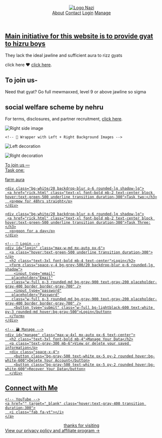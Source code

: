 <!-- index.html -->
<!DOCTYPE html>
<html lang="en">
<head>
  <meta charset="UTF-8">
  <title>Hero with Background Image</title>
  <script src="https://cdn.tailwindcss.com"></script>
   <!-- 🎨 Google Fonts -->
<link rel="preconnect" href="https://fonts.googleapis.com">
<link rel="preconnect" href="https://fonts.gstatic.com" crossorigin>
<link href="https://fonts.googleapis.com/css2?family=Poppins:ital,wght@0,100;0,200;0,300;0,400;0,500;0,600;0,700;0,800;0,900;1,100;1,200;1,300;1,400;1,500;1,600;1,700;1,800;1,900&family=Work+Sans:ital,wght@0,100..900;1,100..900&display=swap" rel="stylesheet">
</head>
<body class="m-0 p-0 bg-black text-white">

<!-- Navbar -->
<header class="bg-black shadow sticky top-0 z-50">
  <div class="max-w-6xl mx-auto px-4 py-4 flex justify-between items-center">
    <div class="flex items-center space-x-3">
      <!-- ✅ Clickable Logo -->
      <a href="rick.html">
        <img src="./image.bg/plakton.pg.png" alt="Logo" class="h-16 w-16 object-contain" />
      </a>
      <a href="#" class="text-xl font-bold text-white">Nazi</a>
    </div>
    <nav class="space-x-4 hidden md:flex">
      <a href="#about" class="hover:text-green-300">About</a>
      <a href="#contact" class="hover:text-green-300">Contact</a>
      <a href="#login" class="hover:text-green-300">Login</a>
      <a href="#manage" class="hover:text-green-300">Manage</a>
    </nav>
  </div>
</header>


<!-- Hero Section -->
<!-- Include Google Fonts in <head> -->
<link href="https://fonts.googleapis.com/css2?family=Poppins&display=swap" rel="stylesheet">
<style>
  .poppins {
    font-family: 'Poppins', sans-serif;
  }
</style>

<section class="relative min-h-screen text-gray-300 overflow-hidden"
  style="background-image: url('./image.bg/aurafarm.png'); background-size: contain; background-repeat: no-repeat; background-position: center;">

  <!-- Optional dark overlay -->
  <div class="absolute inset-0 bg-black/50 z-0"></div>

 <!-- Bottom-left aligned content -->
<div class="absolute bottom-10 left-10 z-10 max-w-3xl text-left">
  <h1 class="text-3xl md:text-5xl font-bold mb-6">
  <a href="rick.html" class="hover:text-green-500 underline transition duration-300">
   Main initiative for this website is to provide gyat to hizru boys
  </a>
</h1>
  <p class="text-lg mb-6">
    They lack the ideal jawline and sufficient aura to rizz gyats 
  <p class="text-sm text-gray-400 mt-4">
  click here ❤ 
  <a href="rick.html" class="underline hover:text-blue-500">click here</a>.
    </p>

  </a>
</div>

</section>
  
 <!-- About -->
<section id="about"
  class="min-h-[90vh] px-8 py-24 relative bg-black flex items-center justify-end text-center"
  style="background-image: url('./image.bg/poert.png'); background-size: contain; background-repeat: no-repeat; background-position: left;">

<!-- Centered Text -->
  <div class="z-10 max-w-2xl text-gray-00 mb-10 md:mb-0 md:mr-8">
    <a class="hover:text-green-500 underline transition duration-300"></p>
    <h2 class="text-4xl font-bold mb-6">To join us-</h2>
    <p class="hover:text-green-500 underline transition duration-300">
    Need that gyat? Go full mewmaxxed, level 9 or above jawline so sigma
     <h2 class="text-1xl font-bold mb-6">social welfare scheme by nehru</h2>
    <p class="text-sm text-gray-400 mt-4">
  For terms, disclosures, and partner recruitment, 
  <a href="rick.html" class="underline hover:text-blue-500">click here</a>.
    </p>

  </div>

 <!-- BIGGER Right Image -->
  <div class="z-10 w-full md:w-[35%]">
    <img src="./image.bg/winston.png" alt="Right side image"
         class="w-full h-auto rounded-xl shadow-2xl" />
  </div>
</section>

    <!-- 🌌 Wrapper with Left + Right Background Images -->
<section class="relative bg-black text-white overflow-hidden py-24 px-6">

  <!-- 🌄 Left Background Image -->
  <img src="./image.bg/left.png" alt="Left decoration"
       class="absolute left-0 top-1/2 transform -translate-y-1/2 w-[40vw] opacity-50 pointer-events-none z-0" />

  <!-- 🌄 Right Background Image -->
  <img src="./image.bg/right.png" alt="Right decoration"
   class="absolute right-0 top-1/2 transform -translate-y-1/2 w-[40vw] opacity-30 pointer-events-none z-0" />
  <!-- 💠 All Content Inside this Foreground Container -->
  <div class="relative z-10 max-w-6xl mx-auto space-y-24">

<!-- 📁 Projects -->
<div>
  <a href="rick.html" class="text-4xl font-bold mb-6 text-center block hover:text-green-500 underline transition duration-300">
    To join us —
  </a>

  <div class="grid md:grid-cols-2 lg:grid-cols-3 gap-6">
    <div class="bg-white/20 backdrop-blur p-6 rounded-lg shadow-lg">
      <a href="rick.html" class="text-xl font-bold mb-2 text-center block hover:text-green-500 underline transition duration-300"> Task one:
      <p>farm aura</p>
    </div>

    <div class="bg-white/20 backdrop-blur p-6 rounded-lg shadow-lg">
     <a href="rick.html" class="text-xl font-bold mb-2 text-center block hover:text-green-500 underline transition duration-300">Task two:</h3>
      <p>mew for 48hrs straight</p>
    </div>

    <div class="bg-white/20 backdrop-blur p-6 rounded-lg shadow-lg">
     <a href="rick.html" class="text-xl font-bold mb-2 text-center block hover:text-green-500 underline transition duration-300">Task Three:</h3>
      <p>goon for a day</p>
    </div>
  </div>
</div>


    <!-- 🔐 Login -->
    <div id="login" class="max-w-md mx-auto px-6">
      <a class="hover:text-green-500 underline transition duration-300"></p>
      <h2 class="text-3xl font-bold mb-4 text-center">Login</h2>
      <form class="space-y-4 bg-grey-500/20 backdrop-blur p-6 rounded-lg shadow">
        <input type="email"
       placeholder="Email"
       class="w-full p-3 rounded-md bg-gray-900 text-gray-200 placeholder-gray-400 border border-gray-700" />
        <input type="password"
       placeholder="Password"
       class="w-full p-3 rounded-md bg-gray-900 text-gray-200 placeholder-gray-400 border border-gray-700" />
        <button type="submit" class="w-full bg-lightblack-600 text-white py-3 rounded-md hover:bg-gray-500">Login</button>
      </form>
    </div>

    <!-- 🗃️ Manage -->
    <div id="manage" class="max-w-4xl mx-auto px-6 text-center">
      <h2 class="text-3xl font-bold mb-4">Manage Your Data</h2>
      <p class="text-gray-300 mb-6">View or delete your saved information</p>
      <div class="space-x-4">
        <button class="bg-gray-500 text-white px-5 py-2 rounded hover:bg-white-600">Delete Your Account</button>
        <button class="bg-gray-500 text-white px-5 py-2 rounded hover:bg-white-600">Recover Your Data</button>
      </div>

</section>
<!-- 🌐 Social Media Section -->
<section id="contact" class="py-20 bg-black text-white text-center">
  <h2 class="text-4xl font-bold mb-8">Connect with Me</h2>
  <div class="flex justify-center gap-10 text-4xl">

    <!-- YouTube -->
    <a href="" target="_blank" class="hover:text-gray-400 transition duration-300">
      <i class="fab fa-yt"></i>
    </a>

  </div>
</section>

  <!-- Footer -->
  <footer class="text-leftsife py-6 text-black-500 border-t bg-grey-500">
  <center>thanks for visiting</center>
   <footer class="text-center py-6 text-gray-500 border-t bg-black text-sm">
  <a href="rick.html" class="hover:text-blue-600 underline bg-black">
    View our privacy policy and affiliate program →
  </a>
</footer>

</body>
</html>
